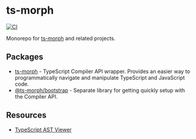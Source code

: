 # ts-morph

[![CI](https://github.com/dsherret/ts-morph/workflows/CI/badge.svg)](https://github.com/dsherret/ts-morph/actions?query=workflow%3ACI)

Monorepo for [ts-morph](packages/ts-morph) and related projects.

## Packages

- [ts-morph](packages/ts-morph) - TypeScript Compiler API wrapper. Provides an easier way to programmatically navigate and manipulate TypeScript and JavaScript code.
- [@ts-morph/bootstrap](packages/bootstrap) - Separate library for getting quickly setup with the Compiler API.

## Resources

- [TypeScript AST Viewer](https://ts-ast-viewer.com)
